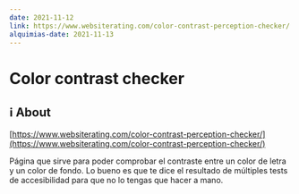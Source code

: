 ```yaml
---
date: 2021-11-12
link: https://www.websiterating.com/color-contrast-perception-checker/
alquimias-date: 2021-11-13
---
```


# Color contrast checker

## ℹ️ About

[https://www.websiterating.com/color-contrast-perception-checker/](https://www.websiterating.com/color-contrast-perception-checker/)

Página que sirve para poder comprobar el contraste entre un color de letra y un color de fondo. Lo bueno es que te dice el resultado de múltiples tests de accesibilidad para que no lo tengas que hacer a mano.


